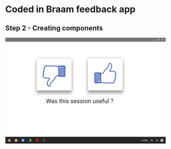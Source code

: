 # Coded in Braam feedback app
## Step 2 - Creating components
![alt text](https://github.com/Tsatsi/feedback-web-app/blob/master/assets/feedback-app-design.png "feedback app design")
